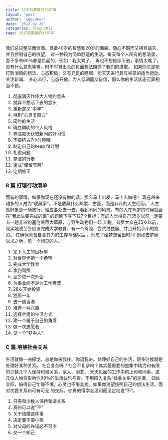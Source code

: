 ```yaml
---
title: 35岁前要做的33件事 
layout: 'post'
author: 'eggcaker'
date: '2012-02-29'
categories: blog 2012
tags: 35岁前要做的33件事
---
```



我们总应整洁而体面、具备40岁的智慧和20岁的面貌、随心不羁而又相互诚实、并且控制自己的欲望，
过一种较为简单舒适的生活。每天每个人所有的想法里，差不多有60％都是负面的，例如：我太累了，
再也不想继续下去，事情太难了，没有什么意思等等。时不时冒出头的负面想法阻碍了我们的进取。
如果你总是能打败消极的想法、心态积极，又有充足的睡眠、能天天进行具有禅意的适当运动、关注新闻、
关心流行，心态开放、为人低调而又自信，那么你的生活状态可算相当不错。

  1. 彻底消灭作伟大人物的念头 
  2. 抛弃不想活下去的念头 
  3. 重新定义“中年” 
  4. 得到“心灵复原力” 
  5. 简约的生活 
  6. 确立鲜明的个人风格 
  7. 养成每天获取新闻的好习惯 
  8. 不要挤占7小时睡眠 
  9. 制定自己的keep fit计划 
  10. 礼貌问题 
  11. 整洁的行走 
  12. 速成"保留节目" 
  13. 定期修正 

### B 篇 打理行动清单

而有的事情，如果你现在还没有做的话，那么马上出发、马上去做吧！ 现在越来越多的人成为“收藏家”，不是收藏什么邮票、古董，而是非凡的人生经历。
人生就好象是一场旅行，理应各处去一去，看到不同的风景。有的人在15岁的时候就会在”我此生要完成的事”
的题目下写下127个目标；有的人觉得自己35岁以前一定要去一趟非洲的塞伦盖蒂大草原，与野生动物们一起
奔跑。普罗大众在35岁以前，现实地说至少应该完成大学教育、有一个驾照、尝试过独居、并且开始小小的投资。 在确保具备自食其力的生存基础以后
，别忘了给梦想留出时间-例如去梦寐以求之地、见一个想见的人。

  1. 定下人生的目标单 
  2. 对世界怀抱一个希望 
  3. 完成大学教育 
  4. 拿到驾照 
  5. 至少进一次外企 
  6. 为事业而不是为工作奔波 
  7. 28岁开始投资 
  8. 独居一年 
  9. 去一趟香港 
  10. 培养一种兴趣 
  11. 选择合适的生活方式 
  12. 建一个属于自己的角落 
  13. 做一次志愿者 
  14. 见一个"梦中人" 

### C 篇 培植社会关系

生活就像一曲探戈，总是你来我往、你退我进。处理好自己的生活，很多时候就是处理好某种关系。
社会复杂吗？社会不复杂吗？其实最重要的是集中精力和有限的少数几个人保持和谐关系，家人、朋友、
天天见面的工作中的上司和同事，这几位人物将影响你99%的生活快乐与否。不用陷入复杂“社会关系”的泥潭，
四处交际，搞得自己忙碌不堪，心灵也不堪其扰。如果你渴望按照自己的想法生活，面对次要关系和可有可无 的交际，你真的得学会温和而坚定地说“不”。

  1. 只需和少数人保持和谐关系 
  2. 真的可以说"不" 
  3. 关于结婚这件事 
  4. 决定要不要小孩 
  5. 对父母的许诺必不可少 
  6. 交一个知己 

